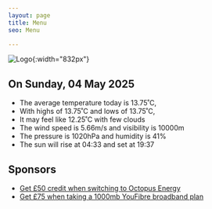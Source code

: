 ```yaml
---
layout: page
title: Menu
seo: Menu

---
```


![Logo](/images/logo.jpg){:width="832px"}

<!-- weather_marker starts -->
## On Sunday, 04 May 2025

- The average temperature today is 13.75˚C,
- With highs of 13.75˚C and lows of 13.75˚C,
- It may feel like 12.25˚C with few clouds
- The wind speed is 5.66m/s and visibility is 10000m
- The pressure is 1020hPa and humidity is 41%
- The sun will rise at 04:33 and set at 19:37

<!-- weather_marker ends -->

## Sponsors

- [Get £50 credit when switching to Octopus Energy](https://bit.ly/3oD1nnS)
- [Get £75 when taking a 1000mb YouFibre broadband plan](https://aklam.io/91zWhU?)

